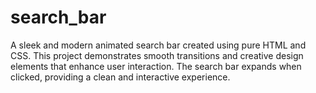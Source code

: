 # search_bar
A sleek and modern animated search bar created using pure HTML and CSS. This project demonstrates smooth transitions and creative design elements that enhance user interaction. The search bar expands when clicked, providing a clean and interactive experience.
